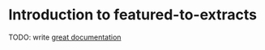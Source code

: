 # Introduction to featured-to-extracts

TODO: write [great documentation](http://jacobian.org/writing/what-to-write/)
